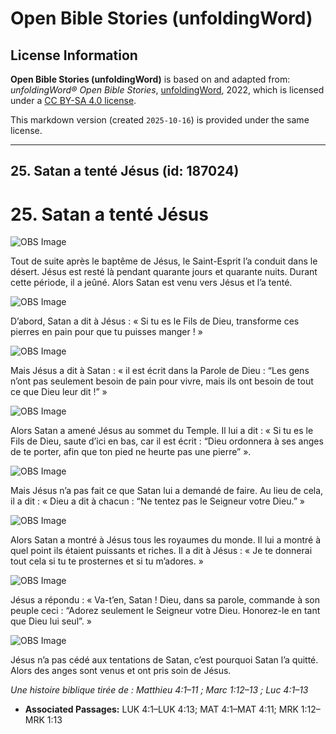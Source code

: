 # Open Bible Stories (unfoldingWord)

## License Information

**Open Bible Stories (unfoldingWord)** is based on and adapted from: _unfoldingWord® Open Bible Stories_, [unfoldingWord](https://unfoldingword.org/utw), 2022, which is licensed under a [CC BY-SA 4.0 license](https://creativecommons.org/licenses/by-sa/4.0/legalcode.en).

This markdown version (created `2025-10-16`) is provided under the same license.



--------------------------------

## 25. Satan a tenté Jésus (id: 187024)

25\. Satan a tenté Jésus
========================

![OBS Image](https://cdn.aquifer.bible/aquifer-content/resources/UWOBS/jpg/360px/obs-en-25-01.jpg)

Tout de suite après le baptême de Jésus, le Saint\-Esprit l’a conduit dans le désert. Jésus est resté là pendant quarante jours et quarante nuits. Durant cette période, il a jeûné. Alors Satan est venu vers Jésus et l’a tenté.

![OBS Image](https://cdn.aquifer.bible/aquifer-content/resources/UWOBS/jpg/360px/obs-en-25-02.jpg)

D’abord, Satan a dit à Jésus : « Si tu es le Fils de Dieu, transforme ces pierres en pain pour que tu puisses manger ! »

![OBS Image](https://cdn.aquifer.bible/aquifer-content/resources/UWOBS/jpg/360px/obs-en-25-03.jpg)

Mais Jésus a dit à Satan : « il est écrit dans la Parole de Dieu : “Les gens n’ont pas seulement besoin de pain pour vivre, mais ils ont besoin de tout ce que Dieu leur dit !” »

![OBS Image](https://cdn.aquifer.bible/aquifer-content/resources/UWOBS/jpg/360px/obs-en-25-04.jpg)

Alors Satan a amené Jésus au sommet du Temple. Il lui a dit : « Si tu es le Fils de Dieu, saute d’ici en bas, car il est écrit : “Dieu ordonnera à ses anges de te porter, afin que ton pied ne heurte pas une pierre” ».

![OBS Image](https://cdn.aquifer.bible/aquifer-content/resources/UWOBS/jpg/360px/obs-en-25-05.jpg)

Mais Jésus n’a pas fait ce que Satan lui a demandé de faire. Au lieu de cela, il a dit : « Dieu a dit à chacun : “Ne tentez pas le Seigneur votre Dieu.” »

![OBS Image](https://cdn.aquifer.bible/aquifer-content/resources/UWOBS/jpg/360px/obs-en-25-06.jpg)

Alors Satan a montré à Jésus tous les royaumes du monde. Il lui a montré à quel point ils étaient puissants et riches. Il a dit à Jésus : « Je te donnerai tout cela si tu te prosternes et si tu m’adores. »

![OBS Image](https://cdn.aquifer.bible/aquifer-content/resources/UWOBS/jpg/360px/obs-en-25-07.jpg)

Jésus a répondu : « Va\-t’en, Satan ! Dieu, dans sa parole, commande à son peuple ceci : “Adorez seulement le Seigneur votre Dieu. Honorez\-le en tant que Dieu lui seul”. »

![OBS Image](https://cdn.aquifer.bible/aquifer-content/resources/UWOBS/jpg/360px/obs-en-25-08.jpg)

Jésus n’a pas cédé aux tentations de Satan, c’est pourquoi Satan l’a quitté. Alors des anges sont venus et ont pris soin de Jésus.

*Une histoire biblique tirée de : Matthieu 4:1–11 ; Marc 1:12–13 ; Luc 4:1–13*

* **Associated Passages:** LUK 4:1–LUK 4:13; MAT 4:1–MAT 4:11; MRK 1:12–MRK 1:13

